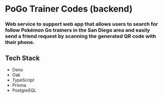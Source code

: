 # PoGo Trainer Codes (backend)

### Web service to support web app that allows users to search for follow Pokémon Go trainers in the San Diego area and easily send a friend request by scanning the generated QR code with their phone.

## Tech Stack

- Deno
- Oak
- TypeScript
- Prisma
- PostgreSQL